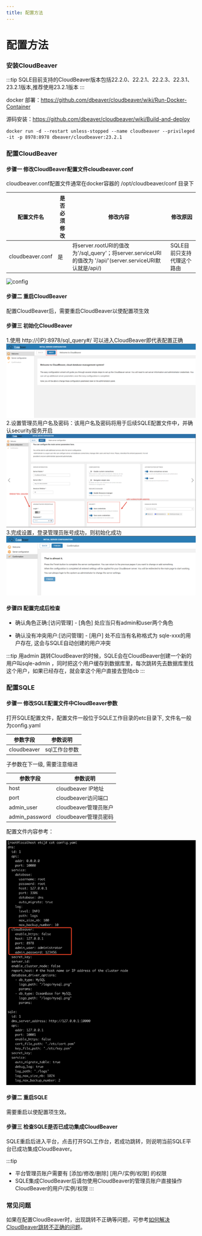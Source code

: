 ```yaml
---
title: 配置方法
---
```


# 配置方法
### 安装CloudBeaver
:::tip
SQLE目前支持的CloudBeaver版本包括22.2.0、22.2.1、22.2.3、22.3.1、23.2.1版本,推荐使用23.2.1版本
:::

docker 部署：https://github.com/dbeaver/cloudbeaver/wiki/Run-Docker-Container

源码安装：https://github.com/dbeaver/cloudbeaver/wiki/Build-and-deploy

```
docker run -d --restart unless-stopped --name cloudbeaver --privileged -it -p 8978:8978 dbeaver/cloudbeaver:23.2.1
```

### 配置CloudBeaver
#### 步骤一 修改CloudBeaver配置文件cloudbeaver.conf
cloudbeaver.conf配置文件通常在docker容器的 /opt/cloudbeaver/conf 目录下

|配置文件名 | 是否必须修改 | 修改内容 | 修改原因|
|--|--|--|--|
|cloudbeaver.conf|是|将server.rootURI的值改为'/sql_query'；将server.serviceURI 的值改为 '/api/'(server.serviceURI默认就是/api/)|SQLE目前只支持代理这个路由|
![config](img/config.png)

#### 步骤二 重启CloudBeaver
配置CloudBeaver后，需要重启CloudBeaver以使配置项生效


#### 步骤三 初始化CloudBeaver
1.使用 http://{IP}:8978/sql_query#/ 可以进入CloudBeaver即代表配置正确
![config](img/CBconfig1.png)
2.设置管理员用户名及密码：该用户名及密码将用于后续SQLE配置文件中，并确认security服务开启
![config](img/CBconfig2.png)
3.完成设置，登录管理员账号成功，则初始化成功
![config](img/CBconfig3.png)

#### 步骤四 配置完成后检查
* 确认角色正确:[访问管理] - [角色] 处应当只有admin和user两个角色

* 确认没有冲突用户:[访问管理] - [用户] 处不应当有名称格式为 sqle-xxx的用户存在, 这会与SQLE自动创建的用户冲突

:::tip
用admin 跳转CloudBeaver的时候，SQLE会在CloudBeaver创建一个新的用户叫sqle-admin ，同时把这个用户缓存到数据库里，每次跳转先去数据库里找这个用户，如果已经存在，就会拿这个用户直接去登陆cb 
:::

### 配置SQLE
#### 步骤一 修改SQLE配置文件中CloudBeaver参数
打开SQLE配置文件，配置文件一般位于SQLE工作目录的etc目录下, 文件名一般为config.yaml

|参数字段 | 参数说明 |
|--|-----|
|cloudbeaver|sql工作台参数|

子参数在下一级, 需要注意缩进

|参数字段 |	参数说明|
|--|-----|
|host|cloudbeaver IP地址|
|port | cloudbeaver访问端口|
|admin_user | cloudbeaver管理员账户 |
|admin_password|cloudbeaver管理员密码|

配置文件内容参考：

![sqleconfig](img/sqleconfig.png)

#### 步骤二 重启SQLE
需要重启以使配置项生效。

#### 步骤三 检查SQLE是否已成功集成CloudBeaver
SQLE重启后进入平台，点击打开SQL工作台，若成功跳转，则说明当前SQLE平台已成功集成CloudBeaver。

:::tip
* 平台管理员账户需要有 [添加/修改/删除] [用户/实例/权限] 的权限
* SQLE集成CloudBeaver后请勿使用CloudBeaver的管理员账户直接操作CloudBeaver的用户/实例/权限
:::

### 常见问题
如果在配置CloudBeaver时，出现跳转不正确等问题，可参考[如何解决CloudBeaver跳转不正确的问题](https://github.com/actiontech/sqle/discussions/1521)。
